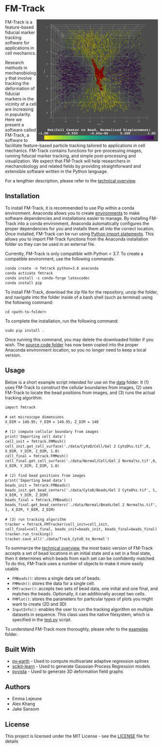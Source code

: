 # FM-Track

<img src="https://github.com/elejeune11/FM-Track/blob/master/misc/sampleimage.png" width="400" height="400" align="right">

FM-Track is a feature-based fiducial marker tracking software for applications in cell mechanics.

Research methods in mechanobiology that involve tracking the deformation of fiducial markers in the vicinity of a cell are increasing in popularity. Here we present a software called FM-Track, a software to facilitate feature-based particle tracking tailored to applications in cell mechanics. FM-Track contains functions for pre-processing images, running fiducial marker tracking, and simple post-processing and visualization. We expect that FM-Track will help researchers in mechanobiology and related fields by providing straightforward and extensible software written in the Python language.

For a lengthier description, please refer to the [technical overview](technicaloverview.pdf).

## Installation

To install FM-Track, it is recommended to use Pip within a conda environment. Anaconda allows you to create [environments](https://docs.conda.io/projects/conda/en/latest/user-guide/concepts/environments.html) to make software dependencies and installations easier to manage. By installing FM-Track into a conda environment, Anaconda automatically configures the proper dependencies for you and installs them all into the correct location. Once installed, FM-Track can be run using [Python import statements](https://docs.python.org/3/reference/import.html). This allows you to import FM-Track functions from the Anaconda installation folder so they can be used in an external file.

Currently, FM-Track is only compatible with Python < 3.7. To create a compatible environment, use the following commands:

```
conda create -n fmtrack python=3.6 anaconda
conda activate fmtrack
conda install -c conda-forge latexcodec
conda install pip
```

To install FM-Track, download the zip file for the repository, unzip the folder, and navigate into the folder inside of a bash shell (such as terminal) using the following command:

```
cd <path-to-folder>
```

To complete the installation, run the following command:

```
sudo pip install .
```

Once running this command, you may delete the downloaded folder if you wish. The [source code folder](fmtrack) has now been copied into the proper Anaconda environment location, so you no longer need to keep a local version.

## Usage

Below is a short example script intended for use on the [data](examples/data) folder. It (1) uses FM-Track to construct the cellular boundaries from images, (2) uses FM-Track to locate the bead positions from images, and (3) runs the actual tracking algorithm.

```
import fmtrack

# set microscope dimensions
X_DIM = 149.95; Y_DIM = 149.95; Z_DIM = 140

# (1) compute cellular boundary from images
print('Importing cell data')
cell_init = fmtrack.FMMesh()
cell_init.get_cell_surface('./data/CytoD/Cell/Gel 2 CytoD%s.tif',0, X_DIM, Y_DIM, Z_DIM, 1.0)
cell_final = fmtrack.FMMesh()
cell_final.get_cell_surface('./data/Normal/Cell/Gel 2 Normal%s.tif',0, X_DIM, Y_DIM, Z_DIM, 1.0)

# (2) find bead positions from images
print('Importing bead data')
beads_init = fmtrack.FMBeads()
beads_init.get_bead_centers('./data/CytoD/Beads/Gel 2 CytoD%s.tif', 1, X_DIM, Y_DIM, Z_DIM)
beads_final = fmtrack.FMBeads()
beads_final.get_bead_centers('./data/Normal/Beads/Gel 2 Normal%s.tif', 1, X_DIM, Y_DIM, Z_DIM)

# (3) run tracking algorithm
tracker = fmtrack.FMTracker(cell_init=cell_init, cell_final=cell_final, beads_init=beads_init, beads_final=beads_final)
tracker.run_tracking()
tracker.save_all('./data/Track_CytoD_to_Normal')
```

To summarize the [technical overview](technicaloverview.pdf), the most basic version of FM-Track accepts a set of bead locations in an initial state and a set in a final state, then it determines which beads from each set can be confidently matched. To do this, FM-Track uses a number of objects to make it more easily usable.

* `FMBeads()`: stores a single data set of beads.
* `FMMesh()`: stores the data for a single cell.
* `FMTracker()`: accepts two sets of bead data, one initial and one final, and matches the beads. Optionally, it can additionally accept two cells.
* `FMPlot()`: stores the parameters for particular types of plots you might want to create (2D and 3D)
* `InputInfo()`: enables the user to run the tracking algorithm on multiple datasets in sequence. This class uses the native filesystem, which is specified in the [test.py](examples/test.py) script.

To understand FM-Track more thoroughly, please refer to the [examples](examples) folder.

## Built With

* [py-earth](https://github.com/scikit-learn-contrib/py-earth) - Used to compute multivariate adaptive regression splines
* [scikit-learn](https://scikit-learn.org/stable/) - Used to generate Gaussian Process Regression models
* [pyvista](http://www.pyvista.org/) - Used to generate 3D deformation field graphs

## Authors

* Emma Lejeune
* Alex Khang
* Jake Sansom

## License

This project is licensed under the MIT License - see the [LICENSE](LICENSE) file for details
